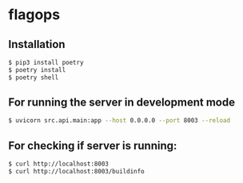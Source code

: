# flagops

## Installation
```sh
$ pip3 install poetry
$ poetry install
$ poetry shell
```

## For running the server in development mode
```sh
$ uvicorn src.api.main:app --host 0.0.0.0 --port 8003 --reload
```

## For checking if server is running:
```sh
$ curl http://localhost:8003
$ curl http://localhost:8003/buildinfo
```


